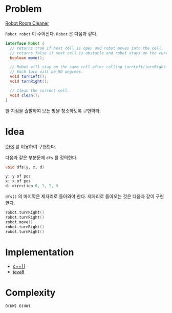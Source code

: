 # Problem

[Robot Room Cleaner](https://leetcode.com/problems/robot-room-cleaner/)

`Robot robot` 이 주어진다. `Robot` 은 다음과 같다.

```java
interface Robot {
  // returns true if next cell is open and robot moves into the cell.
  // returns false if next cell is obstacle and robot stays on the current cell.
  boolean move();

  // Robot will stay on the same cell after calling turnLeft/turnRight.
  // Each turn will be 90 degrees.
  void turnLeft();
  void turnRight();

  // Clean the current cell.
  void clean();
}
```

한 지점을 출발하여 모든 방을 청소하도록 구현하라.

# Idea

[DFS](/fundamentals/graph/dfs/README.md) 를 이용하여 구현한다.

다음과 같은 부분문제 `dfs` 를 정의한다.

```c
void dfs(y, x, d)

y: y of pos
x: x of pos
d: direction 0, 1, 2, 3
```

`dfs()` 의 마지막은 제자리로 돌아와야 한다. 제자리로 돌아오는 것은
다음과 같이 구현한다.

```c
robot.turnRight()
robot.turnRight()
robot.move()
robot.turnRight()
robot.turnRight()
```

# Implementation

* [c++11](a.cpp)
* [java8](Solution.java)

# Complexity

```
O(HW) O(HW)
```
